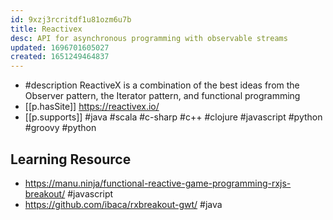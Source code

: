 ```yaml
---
id: 9xzj3rcritdf1u81ozm6u7b
title: Reactivex
desc: API for asynchronous programming with observable streams
updated: 1696701605027
created: 1651249464837
---
```


- #description ReactiveX is a combination of the best ideas from
the Observer pattern, the Iterator pattern, and functional programming
- [[p.hasSite]] https://reactivex.io/
- [[p.supports]] #java #scala #c-sharp #c++ #clojure #javascript #python #groovy #python


## Learning Resource

- https://manu.ninja/functional-reactive-game-programming-rxjs-breakout/ #javascript
- https://github.com/ibaca/rxbreakout-gwt/ #java